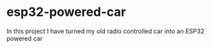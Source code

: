 # esp32-powered-car
In this project I have turned my old radio controlled car into an ESP32 powered car
